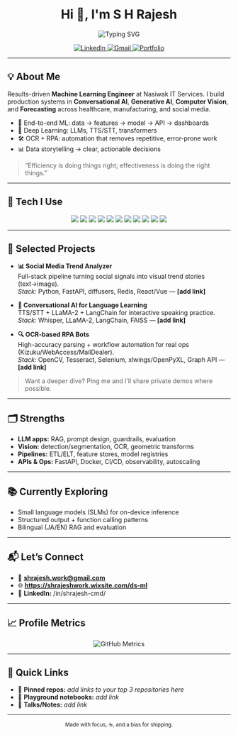 <!-- Profile README for @Github-Rajesh -->
<h1 align="center">Hi 👋, I'm S H Rajesh</h1>

<p align="center">
  <!-- Optional typing banner (can remove if you prefer fully-static assets) -->
  <img src="https://readme-typing-svg.demolab.com?font=Fira+Code&size=22&duration=3000&pause=500&color=FF00D4&center=true&vCenter=true&width=520&lines=Machine+Learning+Engineer;GenAI+Engineer;Computer+Vision+Developer" alt="Typing SVG" />
</p>

<p align="center">
  <a href="https://www.linkedin.com/in/shrajesh-cmd/">
    <img alt="LinkedIn" src="https://img.shields.io/badge/LinkedIn-S.H.Rajesh-0077B5?style=for-the-badge&logo=linkedin&logoColor=white">
  </a>
  <a href="mailto:shrajesh.work@gmail.com">
    <img alt="Gmail" src="https://img.shields.io/badge/Email-shrajesh.work%40gmail.com-D14836?style=for-the-badge&logo=gmail&logoColor=white">
  </a>
  <a href="https://shrajeshwork.wixsite.com/ds-ml">
    <img alt="Portfolio" src="https://img.shields.io/badge/Portfolio-Visit-333?style=for-the-badge&logo=google-chrome&logoColor=white">
  </a>
</p>

---

## 💡 About Me
Results-driven **Machine Learning Engineer** at Nasiwak IT Services. I build production systems in **Conversational AI**, **Generative AI**, **Computer Vision**, and **Forecasting** across healthcare, manufacturing, and social media.

- 🔭 End-to-end ML: data → features → model → API → dashboards  
- 🧠 Deep Learning: LLMs, TTS/STT, transformers  
- 🛠️ OCR + RPA: automation that removes repetitive, error-prone work  
- 📊 Data storytelling → clear, actionable decisions

> “Efficiency is doing things right; effectiveness is doing the right things.”

---

## 🧰 Tech I Use
<p align="center">
  <img src="https://img.shields.io/badge/Python-3776AB?style=flat-square&logo=python&logoColor=white"/>
  <img src="https://img.shields.io/badge/PySpark-E25A1C?style=flat-square&logo=apache-spark&logoColor=white"/>
  <img src="https://img.shields.io/badge/SQL-4479A1?style=flat-square&logo=postgresql&logoColor=white"/>
  <img src="https://img.shields.io/badge/TensorFlow-FF6F00?style=flat-square&logo=tensorflow&logoColor=white"/>
  <img src="https://img.shields.io/badge/PyTorch-EE4C2C?style=flat-square&logo=pytorch&logoColor=white"/>
  <img src="https://img.shields.io/badge/OpenCV-5C3EE8?style=flat-square&logo=opencv&logoColor=white"/>
  <img src="https://img.shields.io/badge/LangChain-1C1C1C?style=flat-square&logo=chainlink&logoColor=white"/>
  <img src="https://img.shields.io/badge/FastAPI-009688?style=flat-square&logo=fastapi&logoColor=white"/>
  <img src="https://img.shields.io/badge/Databricks-E36209?style=flat-square&logo=databricks&logoColor=white"/>
  <img src="https://img.shields.io/badge/Docker-2496ED?style=flat-square&logo=docker&logoColor=white"/>
  <img src="https://img.shields.io/badge/AWS-232F3E?style=flat-square&logo=amazon-aws&logoColor=white"/>
</p>

---

## 🚀 Selected Projects
- **📊 Social Media Trend Analyzer**  
  Full-stack pipeline turning social signals into visual trend stories (text→image).  
  *Stack:* Python, FastAPI, diffusers, Redis, React/Vue — **[add link]**

- **🤖 Conversational AI for Language Learning**  
  TTS/STT + LLaMA-2 + LangChain for interactive speaking practice.  
  *Stack:* Whisper, LLaMA-2, LangChain, FAISS — **[add link]**

- **🔍 OCR-based RPA Bots**  
  High-accuracy parsing + workflow automation for real ops (Kizuku/WebAccess/MailDealer).  
  *Stack:* OpenCV, Tesseract, Selenium, xlwings/OpenPyXL, Graph API — **[add link]**

> Want a deeper dive? Ping me and I’ll share private demos where possible.

---

## 🗂️ Strengths
- **LLM apps:** RAG, prompt design, guardrails, evaluation  
- **Vision:** detection/segmentation, OCR, geometric transforms  
- **Pipelines:** ETL/ELT, feature stores, model registries  
- **APIs & Ops:** FastAPI, Docker, CI/CD, observability, autoscaling

---

## 📚 Currently Exploring
- Small language models (SLMs) for on-device inference  
- Structured output + function calling patterns  
- Bilingual (JA/EN) RAG and evaluation

---

## 📬 Let’s Connect
- 📧 **shrajesh.work@gmail.com**  
- 🌐 **https://shrajeshwork.wixsite.com/ds-ml**  
- 💬 **LinkedIn:** /in/shrajesh-cmd/

---

## 📈 Profile Metrics
<p align="center">
  <img src="https://raw.githubusercontent.com/Github-Rajesh/Github-Rajesh/main/metrics.svg" alt="GitHub Metrics" />
</p>

---

## 📌 Quick Links
- 🔎 **Pinned repos:** _add links to your top 3 repositories here_  
- 🧪 **Playground notebooks:** _add link_  
- 📝 **Talks/Notes:** _add link_

---

<p align="center">
  <sub>Made with focus, ☕, and a bias for shipping.</sub>
</p>


